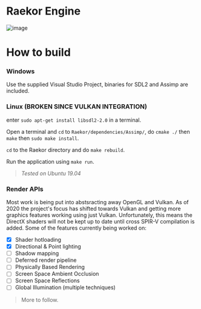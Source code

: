 # Raekor Engine

![image](https://i.imgur.com/UeioJiA.png)

# How to build

### Windows
Use the supplied Visual Studio Project, binaries for SDL2 and Assimp are included.

### Linux (BROKEN SINCE VULKAN INTEGRATION)
enter `sudo apt-get install libsdl2-2.0` in a terminal.

Open a terminal and `cd` to `Raekor/dependencies/Assimp/`, do `cmake ./` then `make` then `sudo make install`.

`cd` to the Raekor directory and do `make rebuild`.

Run the application using `make run`.

>*Tested on Ubuntu 19.04*

### Render APIs
Most work is being put into abstsracting away OpenGL and Vulkan. As of 2020 the project's focus has shifted towards Vulkan and getting more graphics features working using just Vulkan. Unfortunately, this means the DirectX shaders will not be kept up to date until cross SPIR-V compilation is added. Some of the features currently being worked on:
- [X] Shader hotloading
- [X] Directional & Point lighting
- [ ] Shadow mapping
- [ ] Deferred render pipeline
- [ ] Physically Based Rendering
- [ ] Screen Space Ambient Occlusion
- [ ] Screen Space Reflections
- [ ] Global Illumination (multiple techniques)

> More to follow.

